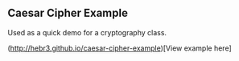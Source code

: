 ## Caesar Cipher Example

Used as a quick demo for a cryptography class.

(http://hebr3.github.io/caesar-cipher-example)[View example here]
